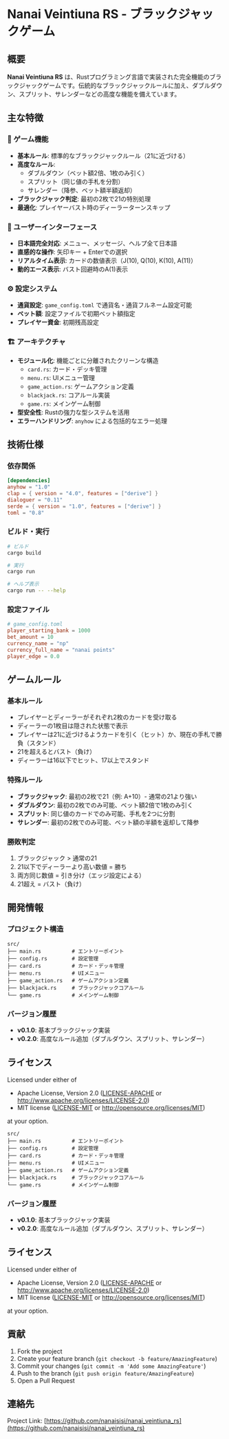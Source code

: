 # Nanai Veintiuna RS - ブラックジャックゲーム

## 概要

**Nanai Veintiuna RS** は、Rustプログラミング言語で実装された完全機能のブラックジャックゲームです。伝統的なブラックジャックルールに加え、ダブルダウン、スプリット、サレンダーなどの高度な機能を備えています。

## 主な特徴

### 🎯 ゲーム機能

- **基本ルール**: 標準的なブラックジャックルール（21に近づける）
- **高度なルール**:
  - ダブルダウン（ベット額2倍、1枚のみ引く）
  - スプリット（同じ値の手札を分割）
  - サレンダー（降参、ベット額半額返却）
- **ブラックジャック判定**: 最初の2枚で21の特別処理
- **最適化**: プレイヤーバスト時のディーラーターンスキップ

### 🎨 ユーザーインターフェース

- **日本語完全対応**: メニュー、メッセージ、ヘルプ全て日本語
- **直感的な操作**: 矢印キー + Enterでの選択
- **リアルタイム表示**: カードの数値表示（J(10), Q(10), K(10), A(11)）
- **動的エース表示**: バスト回避時のA(1)表示

### ⚙️ 設定システム

- **通貨設定**: `game_config.toml` で通貨名・通貨フルネーム設定可能
- **ベット額**: 設定ファイルで初期ベット額指定
- **プレイヤー資金**: 初期残高設定

### 🏗️ アーキテクチャ

- **モジュール化**: 機能ごとに分離されたクリーンな構造
  - `card.rs`: カード・デッキ管理
  - `menu.rs`: UIメニュー管理
  - `game_action.rs`: ゲームアクション定義
  - `blackjack.rs`: コアルール実装
  - `game.rs`: メインゲーム制御
- **型安全性**: Rustの強力な型システムを活用
- **エラーハンドリング**: `anyhow` による包括的なエラー処理

## 技術仕様

### 依存関係

```toml
[dependencies]
anyhow = "1.0"
clap = { version = "4.0", features = ["derive"] }
dialoguer = "0.11"
serde = { version = "1.0", features = ["derive"] }
toml = "0.8"
```

### ビルド・実行

```bash
# ビルド
cargo build

# 実行
cargo run

# ヘルプ表示
cargo run -- --help
```

### 設定ファイル

```toml
# game_config.toml
player_starting_bank = 1000
bet_amount = 10
currency_name = "np"
currency_full_name = "nanai points"
player_edge = 0.0
```

## ゲームルール

### 基本ルール

- プレイヤーとディーラーがそれぞれ2枚のカードを受け取る
- ディーラーの1枚目は隠された状態で表示
- プレイヤーは21に近づけるようカードを引く（ヒット）か、現在の手札で勝負（スタンド）
- 21を超えるとバスト（負け）
- ディーラーは16以下でヒット、17以上でスタンド

### 特殊ルール

- **ブラックジャック**: 最初の2枚で21（例: A+10）- 通常の21より強い
- **ダブルダウン**: 最初の2枚でのみ可能、ベット額2倍で1枚のみ引く
- **スプリット**: 同じ値のカードでのみ可能、手札を2つに分割
- **サレンダー**: 最初の2枚でのみ可能、ベット額の半額を返却して降参

### 勝敗判定

1. ブラックジャック > 通常の21
2. 21以下でディーラーより高い数値 = 勝ち
3. 両方同じ数値 = 引き分け（エッジ設定による）
4. 21超え = バスト（負け）

## 開発情報

### プロジェクト構造

```text
src/
├── main.rs          # エントリーポイント
├── config.rs        # 設定管理
├── card.rs          # カード・デッキ管理
├── menu.rs          # UIメニュー
├── game_action.rs   # ゲームアクション定義
├── blackjack.rs     # ブラックジャックコアルール
└── game.rs          # メインゲーム制御
```

### バージョン履歴

- **v0.1.0**: 基本ブラックジャック実装
- **v0.2.0**: 高度なルール追加（ダブルダウン、スプリット、サレンダー）

## ライセンス

Licensed under either of

- Apache License, Version 2.0 ([LICENSE-APACHE](LICENSE-APACHE) or <http://www.apache.org/licenses/LICENSE-2.0>)
- MIT license ([LICENSE-MIT](LICENSE-MIT) or <http://opensource.org/licenses/MIT>)

at your option.

```
src/
├── main.rs          # エントリーポイント
├── config.rs        # 設定管理
├── card.rs          # カード・デッキ管理
├── menu.rs          # UIメニュー
├── game_action.rs   # ゲームアクション定義
├── blackjack.rs     # ブラックジャックコアルール
└── game.rs          # メインゲーム制御
```

### バージョン履歴

- **v0.1.0**: 基本ブラックジャック実装
- **v0.2.0**: 高度なルール追加（ダブルダウン、スプリット、サレンダー）

## ライセンス

Licensed under either of
- Apache License, Version 2.0 ([LICENSE-APACHE](LICENSE-APACHE) or http://www.apache.org/licenses/LICENSE-2.0)
- MIT license ([LICENSE-MIT](LICENSE-MIT) or http://opensource.org/licenses/MIT)

at your option.

## 貢献

1. Fork the project
2. Create your feature branch (`git checkout -b feature/AmazingFeature`)
3. Commit your changes (`git commit -m 'Add some AmazingFeature'`)
4. Push to the branch (`git push origin feature/AmazingFeature`)
5. Open a Pull Request

## 連絡先

Project Link: [https://github.com/nanaisisi/nanai_veintiuna_rs](https://github.com/nanaisisi/nanai_veintiuna_rs)
